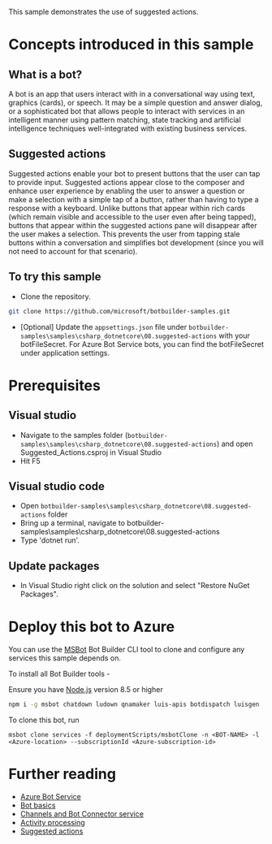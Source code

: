 ﻿This sample demonstrates the use of suggested actions.
# Concepts introduced in this sample
## What is a bot?
A bot is an app that users interact with in a conversational way using text, graphics (cards), or speech. It may be a simple question and answer dialog,
or a sophisticated bot that allows people to interact with services in an intelligent manner using pattern matching,
state tracking and artificial intelligence techniques well-integrated with existing business services.
## Suggested actions
Suggested actions enable your bot to present buttons that the user can tap to provide input. Suggested actions appear close to the composer and enhance
user experience by enabling the user to answer a question or make a selection with a simple tap of a button, rather than having to type a response with
a keyboard. Unlike buttons that appear within rich cards (which remain visible and accessible to the user even after being tapped), buttons that appear
within the suggested actions pane will disappear after the user makes a selection. This prevents the user from tapping stale buttons within a conversation
and simplifies bot development (since you will not need to account for that scenario).
## To try this sample
- Clone the repository.
```bash
git clone https://github.com/microsoft/botbuilder-samples.git
```
- [Optional] Update the `appsettings.json` file under `botbuilder-samples\samples\csharp_dotnetcore\08.suggested-actions` with your botFileSecret.  For Azure Bot Service bots, you can find the botFileSecret under application settings.
# Prerequisites
## Visual studio
- Navigate to the samples folder (`botbuilder-samples\samples\csharp_dotnetcore\08.suggested-actions`) and open Suggested_Actions.csproj in Visual Studio 
- Hit F5
## Visual studio code
- Open `botbuilder-samples\samples\csharp_dotnetcore\08.suggested-actions` folder
- Bring up a terminal, navigate to botbuilder-samples\samples\csharp_dotnetcore\08.suggested-actions
- Type 'dotnet run'.
## Update packages
- In Visual Studio right click on the solution and select "Restore NuGet Packages".
# Deploy this bot to Azure
You can use the [MSBot](https://github.com/microsoft/botbuilder-tools) Bot Builder CLI tool to clone and configure any services this sample depends on. 

To install all Bot Builder tools - 

Ensure you have [Node.js](https://nodejs.org/) version 8.5 or higher

```bash
npm i -g msbot chatdown ludown qnamaker luis-apis botdispatch luisgen
```
To clone this bot, run
```
msbot clone services -f deploymentScripts/msbotClone -n <BOT-NAME> -l <Azure-location> --subscriptionId <Azure-subscription-id>
```
# Further reading
- [Azure Bot Service](https://docs.microsoft.com/en-us/azure/bot-service/bot-service-overview-introduction?view=azure-bot-service-4.0)
- [Bot basics](https://docs.microsoft.com/en-us/azure/bot-service/bot-builder-basics?view=azure-bot-service-4.0)
- [Channels and Bot Connector service](https://docs.microsoft.com/en-us/azure/bot-service/bot-concepts?view=azure-bot-service-4.0)
- [Activity processing](https://docs.microsoft.com/en-us/azure/bot-service/bot-builder-concept-activity-processing?view=azure-bot-service-4.0)
- [Suggested actions](https://docs.microsoft.com/en-us/azure/bot-service/nodejs/bot-builder-nodejs-send-suggested-actions?view=azure-bot-service-4.0)
